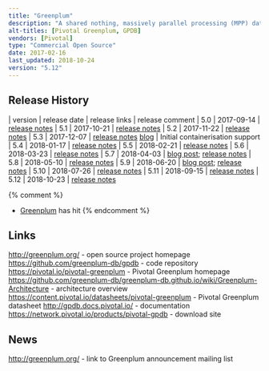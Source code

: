 ```yaml
---
title: "Greenplum"
description: "A shared nothing, massively parallel processing (MPP) database optimised for analytical / OLAP workloads.  Based on a fork PostgreSQL, it is essentially multiple PostgreSQL databases working together as a single logical database. Supports a cost-based query optimiser optimised for large analytical workloads, multiple storage models (including append only, columnar and heap), full ACID compliance and concurrent transactions, multiple index types, broad SQL support, a range of client connectors (including ODBC and JDBC), high capacity bulk load and unload tools, in database query language support (including Python, R, Perl, Java and C), and in database analytics support (including machine learning via Apache MADLib, search using Solr via GPText, geographic analytics via PostGIS and encryption via PGCrypto).  Originally created by Greenplum (the company) which was founded in September 2003 before being brought by EMC in 2010, with Greenplum (the database) then spun out as part of Pivotal Software in 2013 before being open sourced in in October 2015 under the Apache 2.0 licence with the source code hosted on GitHub.  Development is still led by Pivotal (with little evidence of outside contributions), who also distribute binaries as Pivotal Greenplum and provide training, consultancy and support."
alt-titles: [Pivotal Greenplum, GPDB]
vendors: [Pivotal]
type: "Commercial Open Source"
date: 2017-02-16
last_updated: 2018-10-24
version: "5.12"
---
```

## Release History

| version | release date | release links | release comment
| 5.0 | 2017-09-14 | [release notes](http://gpdb.docs.pivotal.io/500/relnotes/GPDB_500_README.html)
| 5.1 | 2017-10-21 | [release notes](http://gpdb.docs.pivotal.io/510/relnotes/GPDB_510_README.html)
| 5.2 | 2017-11-22 | [release notes](http://gpdb.docs.pivotal.io/520/relnotes/GPDB_520_README.html)
| 5.3 | 2017-12-07 | [release notes](http://gpdb.docs.pivotal.io/530/relnotes/GPDB_530_README.html) [blog](https://content.pivotal.io/blog/introducing-greenplum-5-3) | Initial containerisation support
| 5.4 | 2018-01-17 | [release notes](http://gpdb.docs.pivotal.io/540/relnotes/GPDB_540_README.html)
| 5.5 | 2018-02-21 | [release notes](http://gpdb.docs.pivotal.io/550/relnotes/GPDB_550_README.html)
| 5.6 | 2018-03-23 | [release notes](http://gpdb.docs.pivotal.io/560/relnotes/GPDB_560_README.html)
| 5.7 | 2018-04-03 | [blog post](https://content.pivotal.io/pivotal-greenplum/pivotal-greenplum-5-8-released); [release notes](http://gpdb.docs.pivotal.io/570/relnotes/GPDB_570_README.html)
| 5.8 | 2018-05-10 | [release notes](http://gpdb.docs.pivotal.io/580/relnotes/GPDB_580_README.html)
| 5.9 | 2018-06-20 | [blog post](https://greenplum.org/greenplum-5-9-0-a-minor-but-powerful-release/); [release notes](http://gpdb.docs.pivotal.io/590/relnotes/GPDB_590_README.html)
| 5.10 | 2018-07-26 | [release notes](http://gpdb.docs.pivotal.io/5100/relnotes/GPDB_5100_README.html)
| 5.11 | 2018-09-15 | [release notes](http://gpdb.docs.pivotal.io/5110/relnotes/GPDB_5110_README.html)
| 5.12 | 2018-10-23 | [release notes](http://gpdb.docs.pivotal.io/5120/relnotes/GPDB_5120_README.html)

{% comment %}
* [Greenplum](/technologies/greenplum/) has hit 
{% endcomment %}

## Links

<http://greenplum.org/> - open source project homepage
<https://github.com/greenplum-db/gpdb> - code repository
<https://pivotal.io/pivotal-greenplum> - Pivotal Greenplum homepage
<https://github.com/greenplum-db/greenplum-db.github.io/wiki/Greenplum-Architecture> - architecture overview
<https://content.pivotal.io/datasheets/pivotal-greenplum> - Pivotal Greenplum datasheet
<http://gpdb.docs.pivotal.io/> - documentation
<https://network.pivotal.io/products/pivotal-gpdb> - download site

## News

<http://greenplum.org/> - link to Greenplum announcement mailing list